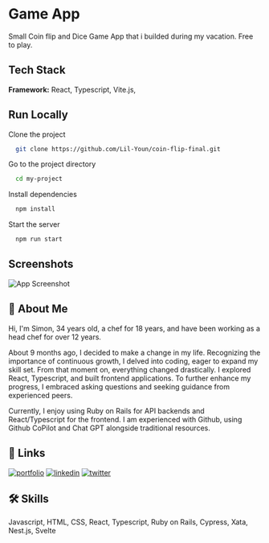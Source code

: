 
# Game App

Small Coin flip and Dice Game App that i builded during my vacation. Free to play. 


## Tech Stack

**Framework:** React, Typescript, Vite.js,

## Run Locally

Clone the project

```bash
  git clone https://github.com/Lil-Youn/coin-flip-final.git
```

Go to the project directory

```bash
  cd my-project
```

Install dependencies

```bash
  npm install
```

Start the server

```bash
  npm run start
```


## Screenshots

![App Screenshot](https://via.placeholder.com/468x300?text=App+Screenshot+Here)


## 🚀 About Me
Hi, I'm Simon, 34 years old, a chef for 18 years, and have been working as a head chef for over 12 years.

About 9 months ago, I decided to make a change in my life. Recognizing the importance of continuous growth, I delved into coding, eager to expand my skill set. From that moment on, everything changed drastically. I explored React, Typescript, and built frontend applications. To further enhance my progress, I embraced asking questions and seeking guidance from experienced peers.

Currently, I enjoy using Ruby on Rails for API backends and React/Typescript for the frontend. I am experienced with Github, using Github CoPilot and Chat GPT alongside traditional resources.


## 🔗 Links
[![portfolio](https://img.shields.io/badge/my_portfolio-000?style=for-the-badge&logo=ko-fi&logoColor=white)](https://portfolio.chefdev.de//)
[![linkedin](https://img.shields.io/badge/linkedin-0A66C2?style=for-the-badge&logo=linkedin&logoColor=white)](www.linkedin.com/in/simon-flader-549341212)
[![twitter](https://img.shields.io/badge/twitter-1DA1F2?style=for-the-badge&logo=twitter&logoColor=white)](https://twitter.com/TR_Simi)



## 🛠 Skills
Javascript, HTML, CSS, React, Typescript, Ruby on Rails, Cypress, Xata, Nest.js, Svelte

